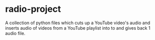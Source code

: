 # radio-project
A collection of python files which cuts up a YouTube video's audio and inserts audio of videos from a YouTube playlist into to and gives back 1 audio file.
